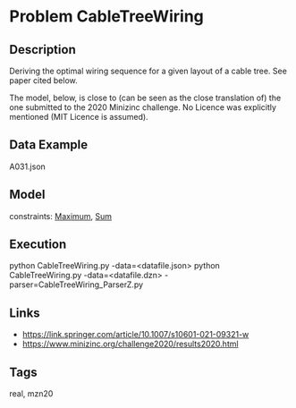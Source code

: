 # Problem CableTreeWiring
## Description
Deriving the optimal wiring sequence for a given layout of a cable tree.
See paper cited below.

The model, below, is close to (can be seen as the close translation of) the one submitted to the 2020 Minizinc challenge.
No Licence was explicitly mentioned (MIT Licence is assumed).

## Data Example
  A031.json

## Model
  constraints: [Maximum](http://pycsp.org/documentation/constraints/Maximum), [Sum](http://pycsp.org/documentation/constraints/Sum)

## Execution
  python CableTreeWiring.py -data=<datafile.json>
  python CableTreeWiring.py -data=<datafile.dzn> -parser=CableTreeWiring_ParserZ.py

## Links
  - https://link.springer.com/article/10.1007/s10601-021-09321-w
  - https://www.minizinc.org/challenge2020/results2020.html

## Tags
  real, mzn20
